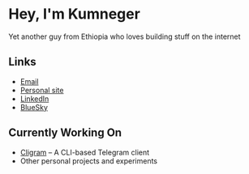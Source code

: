 # Hey, I'm Kumneger

Yet another guy from Ethiopia who loves building stuff on the internet

## Links

- [Email](mailto:kumnegerwondimu@gmail.com)  
- [Personal site](https://kumneger.dev/)  
- [LinkedIn](https://www.linkedin.com/in/kumneger-wondimu-2b8405241/)  
- [BlueSky](https://bsky.app/profile/kumneger.dev)  

## Currently Working On

- [Cligram](https://github.com/kumneger0/cligram) – A CLI-based Telegram client  
- Other personal projects and experiments
